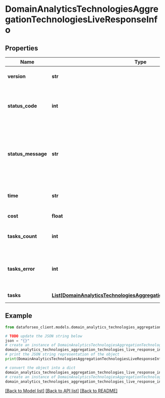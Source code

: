 # DomainAnalyticsTechnologiesAggregationTechnologiesLiveResponseInfo


## Properties

Name | Type | Description | Notes
------------ | ------------- | ------------- | -------------
**version** | **str** | the current version of the API | [optional] 
**status_code** | **int** | general status code you can find the full list of the response codes here | [optional] 
**status_message** | **str** | general informational message you can find the full list of general informational messages here | [optional] 
**time** | **str** | total execution time, seconds | [optional] 
**cost** | **float** | total tasks cost, USD | [optional] 
**tasks_count** | **int** | the number of tasks in the tasks array | [optional] 
**tasks_error** | **int** | the number of tasks in the tasks array returned with an error | [optional] 
**tasks** | [**List[DomainAnalyticsTechnologiesAggregationTechnologiesLiveTaskInfo]**](DomainAnalyticsTechnologiesAggregationTechnologiesLiveTaskInfo.md) | array of tasks | [optional] 

## Example

```python
from dataforseo_client.models.domain_analytics_technologies_aggregation_technologies_live_response_info import DomainAnalyticsTechnologiesAggregationTechnologiesLiveResponseInfo

# TODO update the JSON string below
json = "{}"
# create an instance of DomainAnalyticsTechnologiesAggregationTechnologiesLiveResponseInfo from a JSON string
domain_analytics_technologies_aggregation_technologies_live_response_info_instance = DomainAnalyticsTechnologiesAggregationTechnologiesLiveResponseInfo.from_json(json)
# print the JSON string representation of the object
print(DomainAnalyticsTechnologiesAggregationTechnologiesLiveResponseInfo.to_json())

# convert the object into a dict
domain_analytics_technologies_aggregation_technologies_live_response_info_dict = domain_analytics_technologies_aggregation_technologies_live_response_info_instance.to_dict()
# create an instance of DomainAnalyticsTechnologiesAggregationTechnologiesLiveResponseInfo from a dict
domain_analytics_technologies_aggregation_technologies_live_response_info_from_dict = DomainAnalyticsTechnologiesAggregationTechnologiesLiveResponseInfo.from_dict(domain_analytics_technologies_aggregation_technologies_live_response_info_dict)
```
[[Back to Model list]](../README.md#documentation-for-models) [[Back to API list]](../README.md#documentation-for-api-endpoints) [[Back to README]](../README.md)


